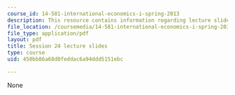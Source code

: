 ```yaml
---
course_id: 14-581-international-economics-i-spring-2013
description: This resource contains information regarding lecture slide 24.
file_location: /coursemedia/14-581-international-economics-i-spring-2013/450bb86a68d0feddac6a94ddd5151ebc_MIT14_581S13_Lecslides24.pdf
file_type: application/pdf
layout: pdf
title: Session 24 lecture slides
type: course
uid: 450bb86a68d0feddac6a94ddd5151ebc

---
```

None